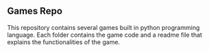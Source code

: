 ## Games Repo

This repository contains several games built in python programming language. Each folder contains the game code and a readme file that explains the functionalities of the game.
